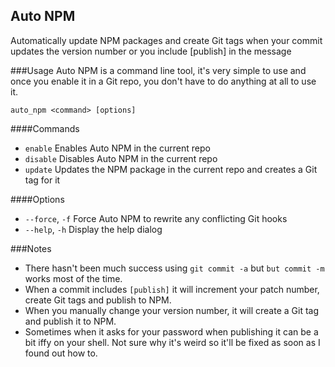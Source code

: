 Auto NPM
--------

Automatically update NPM packages and create Git tags when your commit updates the version number or you include [publish] in the message

###Usage
Auto NPM is a command line tool, it's very simple to use and once you enable it in a Git repo, you don't have to do anything at all to use it.
```
auto_npm <command> [options]
```

####Commands
- `enable` Enables Auto NPM in the current repo
- `disable` Disables Auto NPM in the current repo
- `update` Updates the NPM package in the current repo and creates a Git tag for it

####Options
- `--force`, `-f` Force Auto NPM to rewrite any conflicting Git hooks
- `--help`, `-h` Display the help dialog


###Notes
- There hasn't been much success using `git commit -a` but `but commit -m` works most of the time.
- When a commit includes `[publish]` it will increment your patch number, create Git tags and publish to NPM.
- When you manually change your version number, it will create a Git tag and publish it to NPM.
- Sometimes when it asks for your password when publishing it can be a bit iffy on your shell. Not sure why it's weird so it'll be fixed as soon as I found out how to.